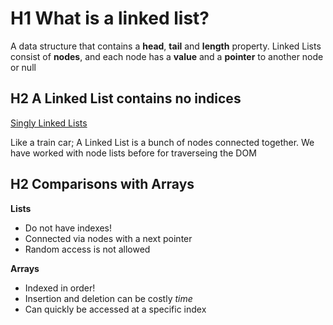 # H1 What is a linked list?

A data structure that contains a **head**, **tail** and **length** property.
Linked Lists consist of **nodes**, and each node has a **value** and a **pointer** to another node or null

## H2 A Linked List contains no indices

[Singly Linked Lists](https://cs.slides.com/colt_steele/singly-linked-lists#/3)

Like a train car; A Linked List is a bunch of nodes connected together.
We have worked with node lists before for traverseing the DOM

## H2 Comparisons with Arrays

**Lists**
- Do not have indexes!
- Connected via nodes with a next pointer
- Random access is not allowed

**Arrays**
-  Indexed in order!
- Insertion and deletion can be costly *time*
- Can quickly be accessed at a specific index
